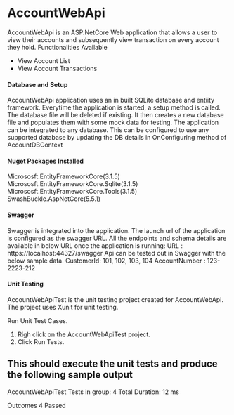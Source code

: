 # AccountWebApi

AccountWebApi is an ASP.NetCore Web application that allows a user to view their accounts
and subsequently view transaction on every account they hold.
Functionalities Available
- View Account List
- View Account Transactions

#### Database and Setup

AccountWebApi application uses an in built SQLite database and entiity framework. Everytime the application is started, a setup method is called. 
The database file will be deleted if existing. It then creates a new database file and populates them with some mock data for testing.
The application can be integrated to any database. This can be configured to use any supported database by updating the DB details in OnConfiguring
method of AccountDBContext

#### Nuget Packages Installed

Micrososft.EntityFrameworkCore(3.1.5)
Micrososft.EntityFrameworkCore.Sqlite(3.1.5)
Micrososft.EntityFrameworkCore.Tools(3.1.5)
SwashBuckle.AspNetCore(5.5.1)

#### Swagger

Swagger is integrated into the application. The launch url of the application is configured as the swagger URL.
All the endpoints and schema details are available in below URL once the application is running:
URL : https://localhost:44327/swagger
Api can be tested out in Swagger with the below sample data.
CustomerId: 101, 102, 103, 104
AccountNumber : 123-2223-212


#### Unit Testing

AccountWebApiTest is the unit testing project created for AccountWebApi. The project uses Xunit for unit testing.

Run Unit Test Cases.

1. Righ click on the AccountWebApiTest project.
2. Click Run Tests.

This should execute the unit tests and produce the following sample output
----------------------------------------------------------------------
AccountWebApiTest
  Tests in group: 4
   Total Duration: 12 ms

Outcomes
   4 Passed
